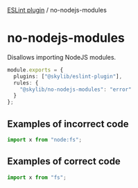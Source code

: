 [ESLint plugin](https://ilyub.github.io/eslint-plugin/) / no-nodejs-modules

# no-nodejs-modules

Disallows importing NodeJS modules.

```ts
module.exports = {
  plugins: ["@skylib/eslint-plugin"],
  rules: {
    "@skylib/no-nodejs-modules": "error"
  }
};
```

## Examples of incorrect code

```ts
import x from "node:fs";
```

## Examples of correct code

```ts
import x from "fs";
```